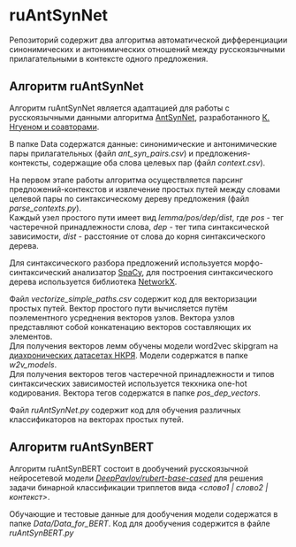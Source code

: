 # ruAntSynNet
Репозиторий содержит два алгоритма автоматической дифференциации синонимических и антонимических отношений между русскоязычными прилагательными в контексте одного предложения.
## Алгоритм ruAntSynNet
<p>Алгоритм ruAntSynNet является адаптацией для работы с русскоязычными данными алгоритма <a href="https://github.com/nguyenkh/AntSynNET" target="_blank">AntSynNet</a>, разработанного <a href="https://aclanthology.org/E17-1008.pdf" target="_blank">К. Нгуеном и соавторами</a>.</p>
<p>В папке Data содержатся данные: синонимические и антонимические пары прилагательных (файл <i>ant_syn_pairs.csv</i>) и предложения-контексты, содержащие оба слова целевых пар (файл <i>context.csv</i>).</p>
<p>На первом этапе работы алгоритма осуществляется парсинг предложений-контекстов и извлечение простых путей между словами целевой пары по синтаксическому дереву предложения (файл <i>parse_contexts.py</i>).<br> Каждый узел простого пути имеет вид <i>lemma/pos/dep/dist</i>, где <i>pos</i> - тег частеречной принадлежности слова, <i>dep</i> - тег типа синтаксической зависимости, <i>dist</i> - расстояние от слова до корня синтаксического дерева.</p>
<p>Для синтаксического разбора предложений используется морфо-синтаксический анализатор <a href="https://spacy.io/" target="_blank">SpaCy</a>, для построения синтаксического дерева используется библиотека <a href="https://networkx.org/" target="_blank">NetworkX</a>.</p>
<p>Файл <i>vectorize_simple_paths.csv</i> содержит код для векторизации простых путей. Вектор простого пути вычисляется путём поэлементного усреднения векторов узлов. Вектора узлов представляют собой конкатенацию векторов составляющих их элементов.<br> Для получения векторов лемм обучены модели word2vec skipgram на <a href="https://ruscorpora.ru/page/corpora-datasets" target="_blank">диахронических датасетах НКРЯ</a>. Модели содержатся в папке <i>w2v_models</i>.<br>
Для получения векторов тегов частеречной принадлежности и типов синтаксических зависимостей используется текхника one-hot кодирования. Вектора тегов содержатся в папке <i>pos_dep_vectors</i>.</p>
  <p>Файл <i>ruAntSynNet.py</i> содержит код для обучения различных классификаторов на векторах простых путей.</p>

  ## Алгоритм ruAntSynBERT
<p>Алгоритм ruAntSynBERT состоит в дообучений русскоязычной нейросетевой модели <a href="https://huggingface.co/DeepPavlov/rubert-base-cased" target="_blank"><i>DeepPavlov/rubert-base-cased</i></a> для решения задачи бинарной классификации триплетов вида <i><слово1 | слово2 | контекст></i>.</p>
<p>Обучающие и тестовые данные для дообучения модели содержатся в папке <i>Data/Data_for_BERT</i>. Код для дообучения содержится в файле <i>ruAntSynBERT.py</i></p>
